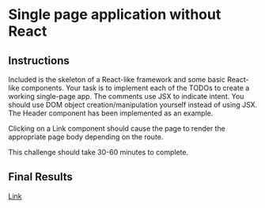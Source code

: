 
# Single page application without React

## Instructions

Included is the skeleton of a React-like framework and some basic React-like
components. Your task is to implement each of the TODOs to create a working
single-page app. The comments use JSX to indicate intent. You should use DOM
object creation/manipulation yourself instead of using JSX. The Header
component has been implemented as an example.

Clicking on a Link component should cause the page to render the appropriate
page body depending on the route.

This challenge should take 30-60 minutes to complete.

## Final Results

[Link](https://alotoftype.github.io/single-page-noReact/index.html)